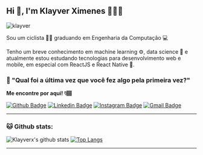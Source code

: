 ## Hi 👋, I'm Klayver Ximenes 👨🏻‍💻

<p align="left"> <img src="https://komarev.com/ghpvc/?username=klayverxd" alt="klayver" /> </p>

Sou um ciclista 🚵‍♂️ graduando em Engenharia da Computação 💻

Tenho um breve conhecimento em machine learning ⚙, data science 🔢 e atualmente estou estudando tecnologias para desenvolvimento web e mobile, em especial com ReactJS e React Native 💙.

### 💭 "Qual foi a última vez que você fez algo pela primeira vez?"

**Me encontre por aqui! 👇🏽**

[![Github Badge](https://img.shields.io/badge/-Github-000?style=flat-square&logo=Github&logoColor=white&link=https://github.com/klayverxd)](https://github.com/klayverxd)
[![Linkedin Badge](https://img.shields.io/badge/-LinkedIn-blue?style=flat-square&logo=Linkedin&logoColor=white&link=https://www.linkedin.com/in/klayverximenes/)](https://www.linkedin.com/in/klayverximenes)
[![Instagram Badge](https://img.shields.io/badge/-Instagram-e4405f?style=flat-square&logo=Instagram&logoColor=white&link=https://www.instagram.com/klayverxd/)](https://www.instagram.com/klayverxd/)
[![Gmail Badge](https://img.shields.io/badge/-Gmail-D74E43?style=flat-square&logo=Gmail&logoColor=white&link=mailto:klayverx@gmail.com)](mailto:klayverx@gmail.com)

---
### 🐱 Github stats:
![Klayverx's github stats](https://github-readme-stats.vercel.app/api?username=klayverxd&show_icons=true&title_color=0195DD&icon_color=0BE36C&text_color=daf7dc&bg_color=050F2C)
[![Top Langs](https://github-readme-stats.vercel.app/api/top-langs/?username=klayverxd&layout=compact&text_color=daf7dc&bg_color=050F2C)](https://github-readme-stats.vercel.app/api/top-langs/?username=Klayverx&layout=compact&text_color=daf7dc&bg_color=050F2C)

----
